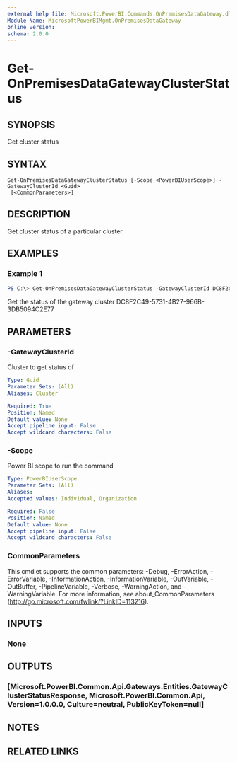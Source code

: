 ```yaml
---
external help file: Microsoft.PowerBI.Commands.OnPremisesDataGateway.dll-Help.xml
Module Name: MicrosoftPowerBIMgmt.OnPremisesDataGateway
online version:
schema: 2.0.0
---
```


# Get-OnPremisesDataGatewayClusterStatus

## SYNOPSIS
Get cluster status

## SYNTAX

```
Get-OnPremisesDataGatewayClusterStatus [-Scope <PowerBIUserScope>] -GatewayClusterId <Guid>
 [<CommonParameters>]
```

## DESCRIPTION
Get cluster status of a particular cluster. 

## EXAMPLES

### Example 1
```powershell
PS C:\> Get-OnPremisesDataGatewayClusterStatus -GatewayClusterId DC8F2C49-5731-4B27-966B-3DB5094C2E77
```

Get the status of the gateway cluster DC8F2C49-5731-4B27-966B-3DB5094C2E77

## PARAMETERS

### -GatewayClusterId
Cluster to get status of

```yaml
Type: Guid
Parameter Sets: (All)
Aliases: Cluster

Required: True
Position: Named
Default value: None
Accept pipeline input: False
Accept wildcard characters: False
```

### -Scope
Power BI scope to run the command

```yaml
Type: PowerBIUserScope
Parameter Sets: (All)
Aliases:
Accepted values: Individual, Organization

Required: False
Position: Named
Default value: None
Accept pipeline input: False
Accept wildcard characters: False
```

### CommonParameters
This cmdlet supports the common parameters: -Debug, -ErrorAction, -ErrorVariable, -InformationAction, -InformationVariable, -OutVariable, -OutBuffer, -PipelineVariable, -Verbose, -WarningAction, and -WarningVariable. For more information, see about_CommonParameters (http://go.microsoft.com/fwlink/?LinkID=113216).

## INPUTS

### None

## OUTPUTS

### [Microsoft.PowerBI.Common.Api.Gateways.Entities.GatewayClusterStatusResponse, Microsoft.PowerBI.Common.Api, Version=1.0.0.0, Culture=neutral, PublicKeyToken=null]

## NOTES

## RELATED LINKS
